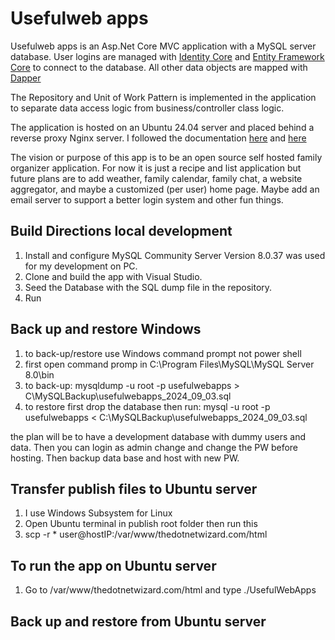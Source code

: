 # Usefulweb apps

Usefulweb apps is an Asp.Net Core MVC application with a MySQL server database. User logins are managed with [Identity Core](https://learn.microsoft.com/en-us/aspnet/core/security/authentication/identity?view=aspnetcore-8.0&tabs=visual-studio) and [Entity Framework Core](https://learn.microsoft.com/en-us/ef/core/) to connect to the database. All other data objects are mapped with [Dapper](https://github.com/DapperLib/Dapper) 

The Repository and Unit of Work Pattern is implemented in the application to separate data access logic from business/controller class logic.

The application is hosted on an Ubuntu 24.04 server and placed behind a reverse proxy Nginx server. I followed the documentation [here](https://learn.microsoft.com/en-us/aspnet/core/host-and-deploy/linux-nginx?view=aspnetcore-8.0&tabs=linux-ubuntu) and [here](https://www.digitalocean.com/community/tutorials/how-to-deploy-an-asp-net-core-application-with-mysql-server-using-nginx-on-ubuntu-18-04)

The vision or purpose of this app is to be an open source self hosted family organizer application. For now it is just a recipe and list application but future plans are to add weather, family calendar, family chat, a website aggregator, and maybe a customized (per user) home page. Maybe add an email server to support a better login system and other fun things. 

## Build Directions local development

1. Install and configure MySQL Community Server Version 8.0.37 was used for my development on PC.
2. Clone and build the app with Visual Studio.
3. Seed the Database with the SQL dump file in the repository.
4. Run

## Back up and restore Windows

1. to back-up/restore use Windows command prompt not power shell
2. first open command promp in C:\Program Files\MySQL\MySQL Server 8.0\bin
3. to back-up: mysqldump -u root -p usefulwebapps > C\MySQLBackup\usefulwebapps_2024_09_03.sql
4. to restore first drop the database then run: mysql -u root -p usefulwebapps < C:\MySQLBackup\usefulwebapps_2024_09_03.sql

the plan will be to have a development database with dummy users and data. Then you can login as admin change and change the PW before hosting. Then backup data base and host with new PW.

## Transfer publish files to Ubuntu server

1. I use Windows Subsystem for Linux
2. Open Ubuntu terminal in publish root folder then run this
3. scp -r * user@hostIP:/var/www/thedotnetwizard.com/html

## To run the app on Ubuntu server

1. Go to /var/www/thedotnetwizard.com/html and type ./UsefulWebApps

## Back up and restore from Ubuntu server